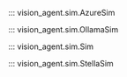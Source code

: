::: vision_agent.sim.AzureSim

::: vision_agent.sim.OllamaSim

::: vision_agent.sim.Sim

::: vision_agent.sim.StellaSim